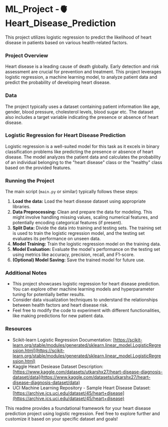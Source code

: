 # ML_Project -🫀Heart_Disease_Prediction
 
This project utilizes logistic regression to predict the likelihood of heart disease in patients based on various health-related factors.

### Project Overview

Heart disease is a leading cause of death globally. Early detection and risk assessment are crucial for prevention and treatment. This project leverages logistic regression, a machine learning model, to analyze patient data and predict the probability of developing heart disease. 

###  Data

The project typically uses a dataset containing patient information like age, gender, blood pressure, cholesterol levels, blood sugar etc. The dataset also includes a target variable indicating the presence or absence of heart disease.

###  Logistic Regression for Heart Disease Prediction

Logistic regression is a well-suited model for this task as it excels in binary classification problems like predicting the presence or absence of heart disease. The model analyzes the patient data and calculates the probability of an individual belonging to the "heart disease" class or the "healthy" class based on the provided features.

###  Running the Project

The main script (`main.py` or similar) typically follows these steps:

1. **Load the data:** Load the heart disease dataset using appropriate libraries.
2. **Data Preprocessing:** Clean and prepare the data for modeling. This might involve handling missing values, scaling numerical features, and potentially encoding categorical features (if present).
3. **Split Data:** Divide the data into training and testing sets. The training set is used to train the logistic regression model, and the testing set evaluates its performance on unseen data.
4. **Model Training:** Train the logistic regression model on the training data. 
5. **Model Evaluation:** Evaluate the model's performance on the testing set using metrics like accuracy, precision, recall, and F1-score. 
6. **(Optional) Model Saving:**  Save the trained model for future use.

###  Additional Notes

* This project showcases logistic regression for heart disease prediction. You can explore other machine learning models and hyperparameter tuning for potentially better results. 
* Consider data visualization techniques to understand the relationships between health factors and heart disease risk.
* Feel free to modify the code to experiment with different functionalities, like making predictions for new patient data.

###  Resources

*  Scikit-learn Logistic Regression Documentation: [https://scikit-learn.org/stable/modules/generated/sklearn.linear_model.LogisticRegression.html](https://scikit-learn.org/stable/modules/generated/sklearn.linear_model.LogisticRegression.html)
*  Kaggle Heart Desiease Dataset Description: [https://www.kaggle.com/datasets/utkarshx27/heart-disease-diagnosis-dataset/data](https://www.kaggle.com/datasets/utkarshx27/heart-disease-diagnosis-dataset/data)
*  UCI Machine Learning Repository - Sample Heart Disease Dataset: [https://archive.ics.uci.edu/dataset/45/heart+disease](https://archive.ics.uci.edu/dataset/45/heart+disease)

This readme provides a foundational framework for your heart disease prediction project using logistic regression. Feel free to explore further and customize it based on your specific dataset and goals!
